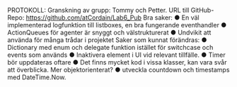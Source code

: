 PROTOKOLL:
Granskning av grupp: Tommy och Petter.
URL till GitHub-Repo: https://github.com/atCordain/Lab6_Pub
Bra saker:
● En väl implementerad logfunktion till listboxes, en bra fungerande eventhandler
● ActionQueues för agenter är snyggt och välstrukturerat
● Undvikit att använda för många trådar i projektet
Saker som kunnat förändras:
● Dictionary med enum och delegate funktion istället för switchcase och events som
används
● Inaktivera element i UI vid relevant tillfälle.
● Timer bör uppdateras oftare
● Det finns mycket kod i vissa klasser, kan vara svår att överblicka. Mer
objektorienterat?
● utveckla countdown och timestamps med DateTime.Now.
